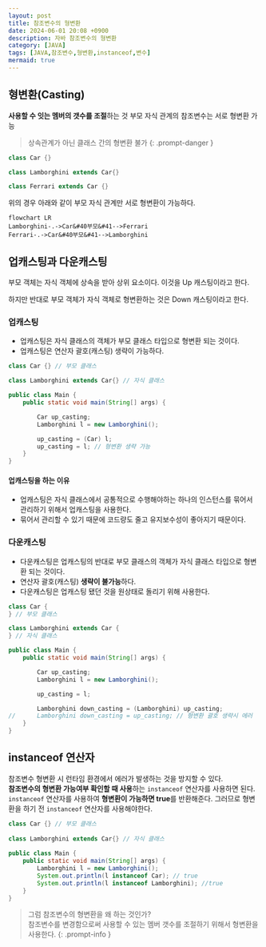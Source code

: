 ```yaml
---
layout: post
title: 참조변수의 형변환
date: 2024-06-01 20:08 +0900
description: 자바 참조변수의 형변환
category: [JAVA]
tags: [JAVA,참조변수,형변환,instanceof,변수]
mermaid: true
---
```

## 형변환(Casting)
**사용할 수 잇는 멤버의 갯수를 조절**하는 것
부모 자식 관계의 참조변수는 서로 형변환 가능

> 상속관계가 아닌 클래스 간의 형변환 불가
{: .prompt-danger }

```java
class Car {}

class Lamborghini extends Car{}

class Ferrari extends Car {}
```
위의 경우 아래와 같이 부모 자식 관계만 서로 형변환이 가능하다.

```mermaid
flowchart LR
Lamborghini-.->Car&#40부모&#41-->Ferrari
Ferrari-.->Car&#40부모&#41-->Lamborghini
```

## 업캐스팅과 다운캐스팅
부모 객체는 자식 객체에 상속을 받아 상위 요소이다.
이것을 Up 캐스팅이라고 한다.

하지만 반대로 부모 객체가 자식 객체로 형변환하는 것은 Down 캐스팅이라고 한다.

### 업캐스팅
- 업캐스팅은 자식 클래스의 객체가 부모 클래스 타입으로 형변환 되는 것이다.
- 업캐스팅은 연산자 괄호(캐스팅) 생략이 가능하다.

```java
class Car {} // 부모 클래스

class Lamborghini extends Car{} // 자식 클래스

public class Main {
    public static void main(String[] args) {

        Car up_casting;
        Lamborghini l = new Lamborghini();

        up_casting = (Car) l; 
        up_casting = l; // 형변환 생략 가능
    }
}
```

#### 업캐스팅을 하는 이유
- 업캐스팅은 자식 클래스에서 공통적으로 수행해야하는 하나의 인스턴스를 묶어서 관리하기 위해서 업캐스팅을 사용한다.
- 묶어서 관리할 수 있기 때문에 코드량도 줄고 유지보수성이 좋아지기 때문이다.


### 다운캐스팅
- 다운캐스팅은 업캐스팅의 반대로 부모 클래스의 객체가 자식 클래스 타입으로 형변환 되는 것이다.
- 연산자 괄호(캐스팅) **생략이 불가능**하다.
- 다운캐스팅은 업캐스팅 됐던 것을 원상태로 돌리기 위해 사용한다.

```java
class Car {
} // 부모 클래스

class Lamborghini extends Car {
} // 자식 클래스

public class Main {
    public static void main(String[] args) {

        Car up_casting;
        Lamborghini l = new Lamborghini();

        up_casting = l;

        Lamborghini down_casting = (Lamborghini) up_casting;
//      Lamborghini down_casting = up_casting; // 형변환 괄호 생략시 에러
    }
}
```


## instanceof 연산자
참조변수 형변환 시 런타임 환경에서 에러가 발생하는 것을 방지할 수 있다.<br/>
**참조변수의 형변환 가능여부 확인할 때 사용**하는 `instanceof` 연산자를 사용하면 된다.<br/>
`instanceof` 연산자를 사용하여 **형변환이 가능하면 true**를 반환해준다.
그러므로 형변환을 하기 전 `instanceof` 연산자를 사용해야한다.

```java
class Car {} // 부모 클래스
  
class Lamborghini extends Car{} // 자식 클래스
  
public class Main {  
    public static void main(String[] args) {  
        Lamborghini l = new Lamborghini();  
        System.out.println(l instanceof Car); // true 
        System.out.println(l instanceof Lamborghini); //true
    }  
}
```

> 그럼 참조변수의 형변환을 왜 하는 것인가? <br/>
> 참조변수를 변경함으로써 사용할 수 있는 멤버 갯수를 조절하기 위해서 형변환을 사용한다.
{: .prompt-info }
